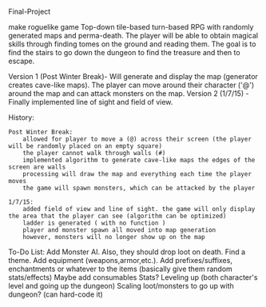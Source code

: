 Final-Project

make roguelike game
Top-down tile-based turn-based RPG with randomly generated maps and perma-death.
The player will be able to obtain magical skills through finding tomes on the ground and reading them.
The goal is to find the stairs to go down the dungeon to find the treasure and then to escape.

Version 1 (Post Winter Break)- Will generate and display the map (generator creates cave-like maps). The player can move around their character ('@') around the map and can attack monsters on the map.
Version 2 (1/7/15) - Finally implemented line of sight and field of view.

History:

	Post Winter Break:
		allowed for player to move a (@) across their screen (the player will be randomly placed on an empty square)
		the player cannot walk through walls (#)
		implemented algorithm to generate cave-like maps the edges of the screen are walls
		processing will draw the map and everything each time the player moves
		the game will spawn monsters, which can be attacked by the player
		
	1/7/15:
		added field of view and line of sight. the game will only display the area that the player can see (algorithm can be optimized)
		ladder is generated ( with no function ) 
		player and monster spawn all moved into map generation
		however, monsters will no longer show up on the map

To-Do List:
Add Monster AI. Also, they should drop loot on death.
Find a theme.
Add equipment (weapons,armor,etc.).
Add prefixes/suffixes, enchantments or whatever to the items (basically give them random stats/effects)
Maybe add consumables
Stats?
Leveling up (both character's level and going up the dungeon)
Scaling loot/monsters to go up with dungeon? (can hard-code it)


